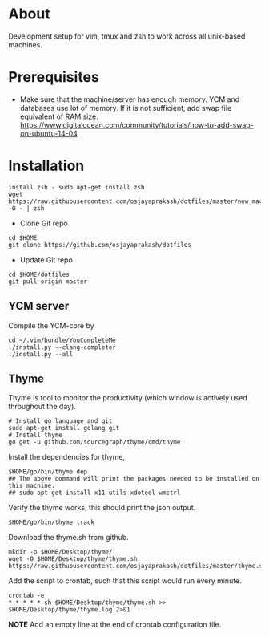 # About
Development setup for vim, tmux and zsh to work across all unix-based machines.

# Prerequisites 

* Make sure that the machine/server has enough memory. YCM and databases use lot of memory. If it is not sufficient, add swap file equivalent of RAM size. https://www.digitalocean.com/community/tutorials/how-to-add-swap-on-ubuntu-14-04


# Installation

```shell
install zsh - sudo apt-get install zsh
wget https://raw.githubusercontent.com/osjayaprakash/dotfiles/master/new_machine_setup.sh -O - | zsh
```

* Clone Git repo
```shell
cd $HOME
git clone https://github.com/osjayaprakash/dotfiles
```

* Update Git repo
```shell
cd $HOME/dotfiles
git pull origin master
```

## YCM server
Compile the YCM-core by 
```shell
cd ~/.vim/bundle/YouCompleteMe 
./install.py --clang-completer 
./install.py --all
```

## Thyme
Thyme is tool to monitor the productivity (which window is actively used throughout the day).

```shell
# Install go language and git
sudo apt-get install golang git
# Install thyme
go get -u github.com/sourcegraph/thyme/cmd/thyme
```

Install the dependencies for thyme, 
```shell
$HOME/go/bin/thyme dep
## The above command will print the packages needed to be installed on this machine. 
## sudo apt-get install x11-utils xdotool wmctrl
```

Verify the thyme works, this should print the json output.
```shell
$HOME/go/bin/thyme track
```

Download the thyme.sh from github.
```shell
mkdir -p $HOME/Desktop/thyme/ 
wget -O $HOME/Desktop/thyme/thyme.sh https://raw.githubusercontent.com/osjayaprakash/dotfiles/master/thyme.sh
```

Add the script to crontab, such that this script would run every minute.
```shell
crontab -e 
* * * * * sh $HOME/Desktop/thyme/thyme.sh >> $HOME/Desktop/thyme/thyme.log 2>&1
```
**NOTE** Add an empty line at the end of crontab configuration file.


